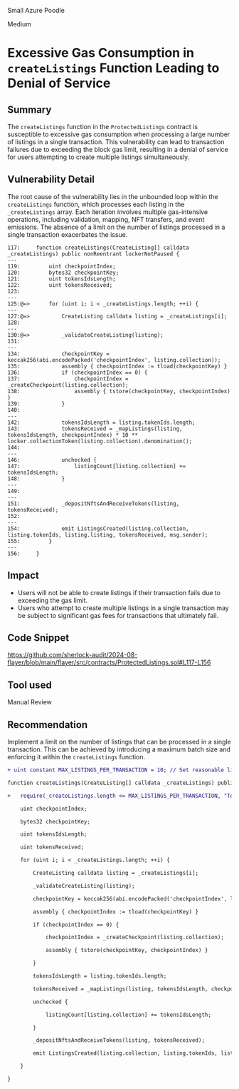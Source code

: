 Small Azure Poodle

Medium

# Excessive Gas Consumption in `createListings` Function Leading to Denial of Service

## Summary
The `createListings` function in the `ProtectedListings` contract is susceptible to excessive gas consumption when processing a large number of listings in a single transaction. This vulnerability can lead to transaction failures due to exceeding the block gas limit, resulting in a denial of service for users attempting to create multiple listings simultaneously.

## Vulnerability Detail
The root cause of the vulnerability lies in the unbounded loop within the `createListings` function, which processes each listing in the `_createListings` array. Each iteration involves multiple gas-intensive operations, including validation, mapping, NFT transfers, and event emissions. The absence of a limit on the number of listings processed in a single transaction exacerbates the issue.
```solidity
117:     function createListings(CreateListing[] calldata _createListings) public nonReentrant lockerNotPaused {
---
119:         uint checkpointIndex;
120:         bytes32 checkpointKey;
121:         uint tokensIdsLength;
122:         uint tokensReceived;
123: 
---
125:@=>      for (uint i; i < _createListings.length; ++i) {
---
127:@=>          CreateListing calldata listing = _createListings[i];
128: 
---
130:@=>          _validateCreateListing(listing);
131: 
---
134:             checkpointKey = keccak256(abi.encodePacked('checkpointIndex', listing.collection));
135:             assembly { checkpointIndex := tload(checkpointKey) }
136:             if (checkpointIndex == 0) {
137:                 checkpointIndex = _createCheckpoint(listing.collection);
138:                 assembly { tstore(checkpointKey, checkpointIndex) }
139:             }
140: 
---
142:             tokensIdsLength = listing.tokenIds.length;
143:             tokensReceived = _mapListings(listing, tokensIdsLength, checkpointIndex) * 10 ** locker.collectionToken(listing.collection).denomination();
144: 
---
146:             unchecked {
147:                 listingCount[listing.collection] += tokensIdsLength;
148:             }
---
149: 
---
151:             _depositNftsAndReceiveTokens(listing, tokensReceived);
152: 
---
154:             emit ListingsCreated(listing.collection, listing.tokenIds, listing.listing, tokensReceived, msg.sender);
155:         }
---
156:     }
```

## Impact
- Users will not be able to create listings if their transaction fails due to exceeding the gas limit.
- Users who attempt to create multiple listings in a single transaction may be subject to significant gas fees for transactions that ultimately fail.

## Code Snippet
https://github.com/sherlock-audit/2024-08-flayer/blob/main/flayer/src/contracts/ProtectedListings.sol#L117-L156

## Tool used

Manual Review

## Recommendation
Implement a limit on the number of listings that can be processed in a single transaction. This can be achieved by introducing a maximum batch size and enforcing it within the `createListings` function.
```diff
+ uint constant MAX_LISTINGS_PER_TRANSACTION = 10; // Set reasonable limits

function createListings(CreateListing[] calldata _createListings) public nonReentrant lockerNotPaused {

+   require(_createListings.length <= MAX_LISTINGS_PER_TRANSACTION, "Too many listings in a single transaction");

    uint checkpointIndex;

    bytes32 checkpointKey;

    uint tokensIdsLength;

    uint tokensReceived;

    for (uint i; i < _createListings.length; ++i) {

        CreateListing calldata listing = _createListings[i];

        _validateCreateListing(listing);

        checkpointKey = keccak256(abi.encodePacked('checkpointIndex', listing.collection));

        assembly { checkpointIndex := tload(checkpointKey) }

        if (checkpointIndex == 0) {

            checkpointIndex = _createCheckpoint(listing.collection);

            assembly { tstore(checkpointKey, checkpointIndex) }

        }

        tokensIdsLength = listing.tokenIds.length;

        tokensReceived = _mapListings(listing, tokensIdsLength, checkpointIndex) * 10 ** locker.collectionToken(listing.collection).denomination();

        unchecked {

            listingCount[listing.collection] += tokensIdsLength;

        }

        _depositNftsAndReceiveTokens(listing, tokensReceived);

        emit ListingsCreated(listing.collection, listing.tokenIds, listing.listing, tokensReceived, msg.sender);

    }

}
```